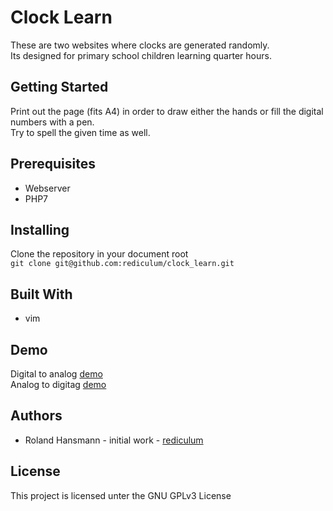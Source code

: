 # Clock Learn
These are two websites where clocks are generated randomly.  
Its designed for primary school children learning quarter hours.  
## Getting Started
Print out the page (fits A4) in order to draw either the hands or fill the digital numbers with a pen.  
Try to spell the given time as well.
## Prerequisites
- Webserver
- PHP7
## Installing
Clone the repository in your document root   
`git clone git@github.com:rediculum/clock_learn.git`
## Built With
 * vim
## Demo
Digital to analog [demo](http://hansmann.li/uhr/digital2analog.php)  
Analog to digitag [demo](http://hansmann.li/uhr/analog2digital.php)
## Authors
 * Roland Hansmann - initial work - [rediculum](https://github.com/rediculum)
## License
This project is licensed unter the GNU GPLv3 License
